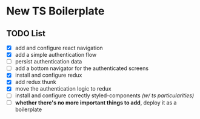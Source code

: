 # New TS Boilerplate

## TODO List

- [x] add and configure react navigation
- [x] add a simple authentication flow
- [ ] persist authentication data
- [ ] add a bottom navigator for the authenticated screens
- [x] install and configure redux
- [x] add redux thunk
- [x] move the authentication logic to redux
- [ ] install and configure correctly styled-components _(w/ ts particularities)_
- [ ] **whether there's no more important things to add**, deploy it as a boilerplate
